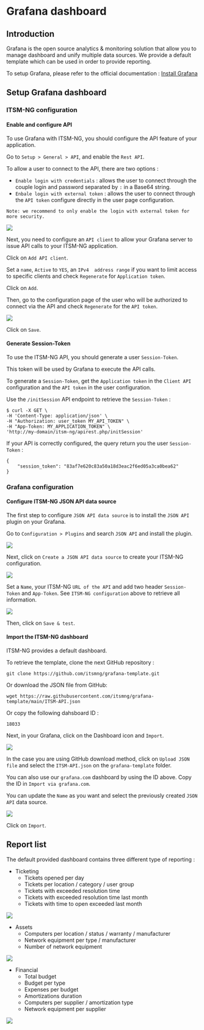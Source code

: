 # Grafana dashboard

## Introduction

Grafana is the open source analytics & monitoring solution that allow you to manage dashboard and unify multiple data sources.
We provide a default template which can be used in order to provide reporting.

To setup Grafana, please refer to the official documentation : [Install Grafana](https://grafana.com/docs/grafana/latest/setup-grafana/installation/)

## Setup Grafana dashboard

### ITSM-NG configuration

#### Enable and configure API

To use Grafana with ITSM-NG, you should configure the API feature of your application.

Go to `Setup > General > API`, and enable the `Rest API`.

To allow a user to connect to the API, there are two options :

* `Enable login with credentials` : allows the user to connect through the couple login and password separated by `:` in a Base64 string.
* `Enbale login with external token` : allows the user to connect through the `API token` configure directly in the user page configuration.

`Note: we recommend to only enable the login with external token for more security.`

![](../img/grafana/grafana_api_configuration.png)

Next, you need to configure an `API client` to allow your Grafana server to issue API calls to your ITSM-NG application.

Click on `Add API client`.

Set a `name`, `Active` to `YES`, an `IPv4  address range` if you want to limit access to specific clients and check `Regenerate` for `Application token`.

Click on `Add`.

Then, go to the configuration page of the user who will be authorized to connect via the API and check `Regenerate` for the `API token`.

![](../img/grafana/grafana_api_user.png)

Click on `Save`.

#### Generate Session-Token

To use the ITSM-NG API, you should generate a user `Session-Token`.

This token will be used by Grafana to execute the API calls.

To generate a `Session-Token`, get the `Application token` in the `Client API` configuration and the `API token` in the user configuration.

Use the `/initSession` API endpoint to retrieve the `Session-Token` :

	$ curl -X GET \
	-H 'Content-Type: application/json' \
	-H "Authorization: user_token MY_API_TOKEN" \
	-H "App-Token: MY_APPLICATION_TOKEN" \
	'http://my-domain/itsm-ng/apirest.php/initSession'

If your API is correctly configured, the query return you the user `Session-Token` :

	{
		"session_token": "83af7e620c83a50a18d3eac2f6ed05a3ca0bea62"
	}

### Grafana configuration

#### Configure ITSM-NG JSON API data source

The first step to configure `JSON API data source` is to install the `JSON API` plugin on your Grafana.

Go to `Configuration > Plugins` and search `JSON API` and install the plugin.

![](../img/grafana/grafana_json_api_plugin.png)

Next, click on `Create a JSON API data source` to create your ITSM-NG configuration.

![](../img/grafana/grafana_json_api_create.png)

Set a `Name`, your ITSM-NG `URL of the API` and add two header `Session-Token` and `App-Token`. See `ITSM-NG configuration` above to retrieve all information.

![](../img/grafana/grafana_json_api_configuration.png)

Then, click on `Save & test`.

#### Import the ITSM-NG dashboard

ITSM-NG provides a default dashboard.

To retrieve the template, clone the next GitHub repository :

	git clone https://github.com/itsmng/grafana-template.git

Or download the JSON file from GitHub:

	wget https://raw.githubusercontent.com/itsmng/grafana-template/main/ITSM-API.json

Or copy the following dahsboard ID :

	18033

Next, in your Grafana, click on the Dashboard icon and `Import`.

![](../img/grafana/grafana_dashboard_import.png)

In the case you are using GitHub download method, click on `Upload JSON file` and select the `ITSM-API.json` on the `grafana-template` folder.

You can also use our `grafana.com` dashboard by using the ID above. Copy the ID in `Import via grafana.com`.

You can update the `Name` as you want and select the previously created `JSON API` data source.

![](../img/grafana/grafana_dashboard_itsm.png)

Click on `Import`.

## Report list 

The default provided dashboard contains three different type of reporting : 

* Ticketing
	* Tickets opened per day
	* Tickets per location / category / user group
	* Tickets with exceeded resolution time
	* Tickets with exceeded resolution time last month
	* Tickets with time to open exceeded last month

![](../img/grafana/grafana_dashboard_ticketing.png)

* Assets
	* Computers per location / status / warranty / manufacturer
	* Network equipment per type / manufacturer
	* Number of network equipment

![](../img/grafana/grafana_dashboard_asset.png)

* Financial
	* Total budget
	* Budget per type
	* Expenses per budget
	* Amortizations duration
	* Computers per supplier / amortization type
	* Network equipment per supplier

![](../img/grafana/grafana_dashboard_financial.png)
